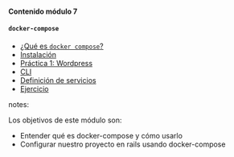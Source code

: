 #### Contenido módulo 7

#### `docker-compose`

* [¿Qué es `docker compose`?](#concepts)
* [Instalación](#installation)
* [Práctica 1: Wordpress](#wordpress)
* [CLI](#cli)
* [Definición de servicios](#docker-compose-reference)
* [Ejercicio](#exercise)

notes:

Los objetivos de este módulo son:

* Entender qué es docker-compose y cómo usarlo
* Configurar nuestro proyecto en rails usando docker-compose